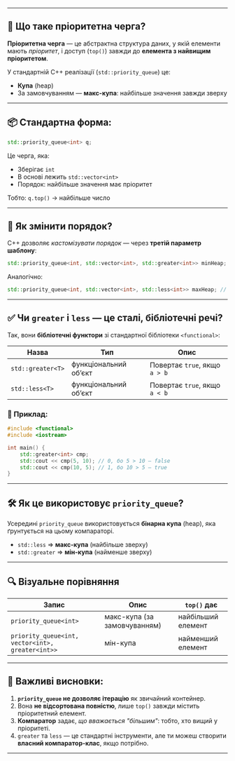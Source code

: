 
---

## 🔷 Що таке пріоритетна черга?

**Пріоритетна черга** — це абстрактна структура даних, у якій елементи мають *пріоритет*, і доступ (`top()`) завжди до **елемента з найвищим пріоритетом**.

У стандартній C++ реалізації (`std::priority_queue`) це:

* **Купа** (heap)
* За замовчуванням — **макс-купа**: найбільше значення завжди зверху

---

## 📦 Стандартна форма:

```cpp
std::priority_queue<int> q;
```

Це черга, яка:

* Зберігає `int`
* В основі лежить `std::vector<int>`
* Порядок: найбільше значення має пріоритет

Тобто: `q.top()` → найбільше число

---

## 🧭 Як змінити порядок?

C++ дозволяє *кастомізувати порядок* — через **третій параметр шаблону**:

```cpp
std::priority_queue<int, std::vector<int>, std::greater<int>> minHeap;
```

Аналогічно:

```cpp
std::priority_queue<int, std::vector<int>, std::less<int>> maxHeap; // За замовчуванням
```

---

## ✅ Чи `greater` і `less` — це сталі, бібліотечні речі?

Так, вони **бібліотечні функтори** зі стандартної бібліотеки `<functional>`:

| Назва             | Тип                   | Опис                          |
| ----------------- | --------------------- | ----------------------------- |
| `std::greater<T>` | функціональний об’єкт | Повертає `true`, якщо `a > b` |
| `std::less<T>`    | функціональний об’єкт | Повертає `true`, якщо `a < b` |

### 🔧 Приклад:

```cpp
#include <functional>
#include <iostream>

int main() {
    std::greater<int> cmp;
    std::cout << cmp(5, 10); // 0, бо 5 > 10 — false
    std::cout << cmp(10, 5); // 1, бо 10 > 5 — true
}
```

---

## 🛠 Як це використовує `priority_queue`?

Усередині `priority_queue` використовується **бінарна купа** (heap), яка ґрунтується на цьому компараторі.

* `std::less` ⇒ **макс-купа** (найбільше зверху)
* `std::greater` ⇒ **мін-купа** (найменше зверху)

---

## 🔍 Візуальне порівняння

| Запис                                            | Опис                         | `top()` дає        |
| ------------------------------------------------ | ---------------------------- | ------------------ |
| `priority_queue<int>`                            | макс-купа (за замовчуванням) | найбільший елемент |
| `priority_queue<int, vector<int>, greater<int>>` | мін-купа                     | найменший елемент  |

---

## 🧠 Важливі висновки:

1. **`priority_queue` не дозволяє ітерацію** як звичайний контейнер.
2. Вона **не відсортована повністю**, лише `top()` завжди містить пріоритетний елемент.
3. **Компаратор** задає, *що вважається "більшим"*: тобто, хто вищий у пріоритеті.
4. `greater` та `less` — це стандартні інструменти, але ти можеш створити **власний компаратор-клас**, якщо потрібно.

---



